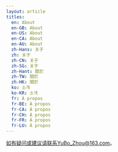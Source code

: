 ```yaml
---
layout: article
titles:
  en: About
  en-GB: About
  en-US: About
  en-CA: About
  en-AU: About
  zh-Hans: 关于
  zh: 关于
  zh-CN: 关于
  zh-SG: 关于
  zh-Hant: 關於
  zh-TW: 關於
  zh-HK: 關於
  ko: 소개
  ko-KR: 소개
  fr: À propos
  fr-BE: À propos
  fr-CA: À propos
  fr-CH: À propos
  fr-FR: À propos
  fr-LU: À propos
---
```


如有疑问或建议请联系YuBo_Zhou@163.com。

